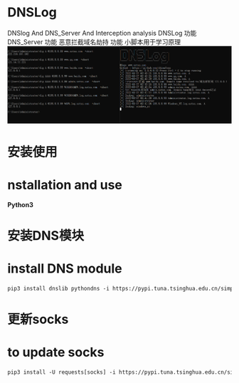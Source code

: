 # DNSLog
DNSlog And DNS_Server And Interception analysis
DNSLog 功能 DNS_Server 功能 恶意拦截域名劫持 功能
小脚本用于学习原理
![image](https://github.com/chinaYozz/DNSLog/blob/main/help/dnslog.PNG)

# 安装使用
# nstallation and use
**Python3**

# 安装DNS模块
# install DNS module
```txt
pip3 install dnslib pythondns -i https://pypi.tuna.tsinghua.edu.cn/simple
```
# 更新socks
# to update socks
```txt
pip3 install -U requests[socks] -i https://pypi.tuna.tsinghua.edu.cn/simple
```
